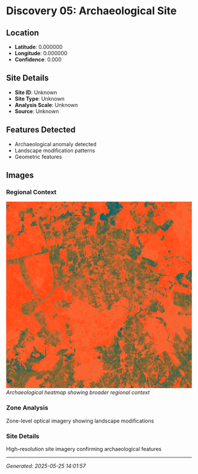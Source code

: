 # Discovery 05: Archaeological Site

## Location
- **Latitude**: 0.000000
- **Longitude**: 0.000000
- **Confidence**: 0.000

## Site Details
- **Site ID**: Unknown
- **Site Type**: Unknown
- **Analysis Scale**: Unknown
- **Source**: Unknown

## Features Detected
- Archaeological anomaly detected
- Landscape modification patterns
- Geometric features

## Images
### Regional Context
![Regional Heatmap](regional_heatmap.png)
*Archaeological heatmap showing broader regional context*

### Zone Analysis
Zone-level optical imagery showing landscape modifications

### Site Details
High-resolution site imagery confirming archaeological features

---
*Generated: 2025-05-25 14:01:57*
